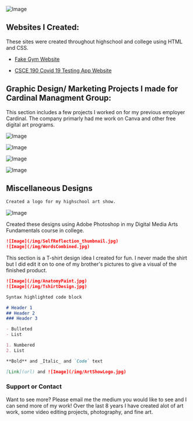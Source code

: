![Image](/img/SavannaShaver_LinkedIn_Banner.png)


## Websites I Created:  

These sites were created throughout highschool and college using HTML and CSS.


- [Fake Gym Website](https://artsyone.github.io/meldorsgym/index.html)

- [CSCE 190 Covid 19 Testing App Website](https://SavannaShaver.github.io)


## Graphic Design/ Marketing Projects I made for Cardinal Managment Group:

This section includes a few projects I worked on for my previous employer Cardinal. The company primarly had me work on Canva and other free digital art programs.

![Image](/img/WeAreHiring_thumbnail.jpg)

![Image](/img/DoorClosingAd_thumbnail.jpg)

![Image](/img/Poster-AD-Redtail_thumbnail.jpg)

![Image](/img/snapchatFilterRedtail_thumbnail.jpg)


## Miscellaneous Designs

```markdown
Created a logo for my highschool art show.
```

![Image](/img/ArtShowLogo.jpg)



Created these designs using Adobe Photoshop in my Digital Media Arts Fundamentals course in college.

```markdown
![Image](/img/SelfReflection_thumbnail.jpg)
![Image](/img/WordsCombined.jpg)
```

This section is a T-shirt design idea I created for fun. I never made the shirt but I did edit it on to one of my brother's pictures to give a visual of the finished product.

```markdown
![Image](/img/AnatomyPaint.jpg)
![Image](/img/TshirtDesign.jpg)

```









```markdown
Syntax highlighted code block

# Header 1
## Header 2
### Header 3

- Bulleted
- List

1. Numbered
2. List

**Bold** and _Italic_ and `Code` text

[Link](url) and ![Image](/img/ArtShowLogo.jpg)
```

### Support or Contact

Want to see more? Please email me the medium you would like to see and I can send more of my work! Over the last 8 years I have created alot of art work, some video editing projects, photography, and fine art.
